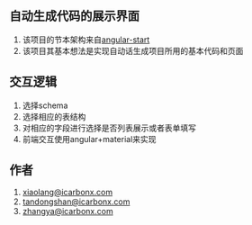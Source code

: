 ## 自动生成代码的展示界面

1. 该项目的节本架构来自[angular-start](https://github.com/AngularClass/angular-starter.git) 
2. 该项目其基本想法是实现自动话生成项目所用的基本代码和页面

## 交互逻辑

1. 选择schema
2. 选择相应的表结构
3. 对相应的字段进行选择是否列表展示或者表单填写
4. 前端交互使用angular+material来实现

## 作者

1. xiaolang@icarbonx.com
2. tandongshan@icarbonx.com
3. zhangya@icarbonx.com